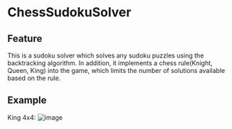 # ChessSudokuSolver

## Feature
This is a sudoku solver which solves any sudoku puzzles using the backtracking algorithm. In addition, it implements a chess rule(Knight, Queen, King) into the game, which limits the number of solutions available based on the rule. 

## Example
King 4x4: 
![image](https://user-images.githubusercontent.com/78766367/207378722-07f76ff7-169c-42c0-986f-491cf405b8ef.png)
